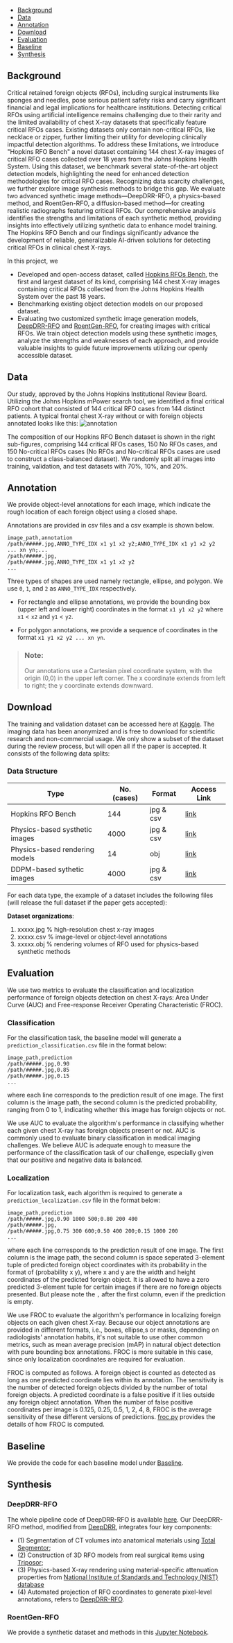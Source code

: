 - [Background](#background)
- [Data](#data)
- [Annotation](#annotation)
- [Download](#download)
- [Evaluation](#evaluation)
- [Baseline](#baseline)
- [Synthesis](#synthesis)


## Background
Critical retained foreign objects (RFOs), including surgical instruments like sponges and needles, pose serious patient safety risks and carry significant financial and legal implications for healthcare institutions. Detecting critical RFOs using artificial intelligence remains challenging due to their rarity and the limited availability of chest X-ray datasets that specifically feature critical RFOs cases. Existing datasets only contain non-critical RFOs, like necklace or zipper, further limiting their utility for developing clinically impactful detection algorithms. To address these limitations, we introduce "Hopkins RFO Bench" a novel dataset containing 144 chest X-ray images of critical RFO cases collected over 18 years from the Johns Hopkins Health System. Using this dataset, we benchmark several state-of-the-art object detection models, highlighting the need for enhanced detection methodologies for critical RFO cases. Recognizing data scarcity challenges, we further explore image synthesis methods to bridge this gap. We evaluate two advanced synthetic image methods—DeepDRR-RFO, a physics-based method, and RoentGen-RFO, a diffusion-based method—for creating realistic radiographs featuring critical RFOs. Our comprehensive analysis identifies the strengths and limitations of each synthetic method, providing insights into effectively utilizing synthetic data to enhance model training. The Hopkins RFO Bench and our findings significantly advance the development of reliable, generalizable AI-driven solutions for detecting critical RFOs in clinical chest X-rays.

In this project, we 
- Developed and open-access dataset, called [Hopkins RFOs Bench](), the first and largest dataset of its kind, comprising 144 chest X-ray images containing critical RFOs collected from the Johns Hopkins Health System over the past 18 years.
- Benchmarking existing object detection models on our proposed dataset.
- Evaluating two customized synthetic image generation models, [DeepDRR-RFO]() and [RoentGen-RFO](), for creating images with critical RFOs. We train object detection models using these synthetic images, analyze the strengths and weaknesses of each approach, and provide valuable insights to guide future improvements utilizing our openly accessible dataset.

## Data
Our study, approved by the Johns Hopkins Institutional Review Board. Utilizing the Johns Hopkins mPower search tool, we identified a final critical RFO cohort that consisted of 144 critical RFO cases from 144 distinct patients. A typical frontal chest X-ray without or with foreign objects annotated looks like this:
![annotation](figures/rfo_com.png)

The composition of our Hopkins RFO Bench dataset is shown in the right sub-figures, comprising 144 critical RFOs cases, 150 No RFOs cases, and 150 No-critical RFOs cases (No RFOs and No-critical RFOs cases are used to construct a class-balanced dataset). We randomly split all images into training, validation, and test datasets with 70%, 10%, and 20%.


## Annotation

We provide object-level annotations for each image, which indicate the rough location of each foreign object using a closed shape.

Annotations are provided in csv files and a csv example is shown below.

```csv
image_path,annotation
/path/#####.jpg,ANNO_TYPE_IDX x1 y1 x2 y2;ANNO_TYPE_IDX x1 y1 x2 y2 ... xn yn;...
/path/#####.jpg,
/path/#####.jpg,ANNO_TYPE_IDX x1 y1 x2 y2
...
```

Three types of shapes are used namely rectangle, ellipse, and polygon. We use `0`, `1`, and `2` as `ANNO_TYPE_IDX` respectively.

- For rectangle and ellipse annotations, we provide the bounding box (upper left and lower right) coordinates in the format `x1 y1 x2 y2` where `x1` < `x2` and `y1` < `y2`.

- For polygon annotations, we provide a sequence of coordinates in the format `x1 y1 x2 y2 ... xn yn`.

> ### Note:
> Our annotations use a Cartesian pixel coordinate system, with the origin (0,0) in the upper left corner. The x coordinate extends from left to right; the y coordinate extends downward.

## Download
The training and validation dataset can be accessed here at [Kaggle](). The imaging data has been anonymized and is free to download for scientific research and non-commercial usage. We only show a subset of the dataset during the review process, but will open all if the paper is accepted. It consists of the following data splits:

### Data Structure

| Type                      | No. (cases) | Format     | Access Link |
| --------------------------| ------------| ---------- | ------------|
| Hopkins RFO Bench         | 144         | jpg & csv      | [link]()    |
| Physics-based systhetic images   | 4000        | jpg & csv      | [link]()    |
| Physics-based rendering models   | 14        | obj   | [link]()    |
| DDPM-based sythetic images       | 4000         | jpg & csv      | [link]()    |

For each data type, the example of a dataset includes the following files (will release the full dataset if the paper gets accepted):

**Dataset organizations**:

1. xxxxx.jpg  % high-resolution chest x-ray images
2. xxxxx.csv  % image-level or object-level annotations
3. xxxxx.obj  % rendering volumes of RFO used for physics-based synthetic methods

## Evaluation
We use two metrics to evaluate the classification and localization performance of foreign objects detection on chest X-rays: Area Under Curve (AUC) and  Free-response Receiver Operating Characteristic (FROC).

### Classification
For the classification task, the baseline model will generate a `prediction_classification.csv` file in the format below:
```
image_path,prediction
/path/#####.jpg,0.90
/path/#####.jpg,0.85
/path/#####.jpg,0.15
...
```
where each line corresponds to the prediction result of one image. The first column is the image path, the second column is the predicted probability, ranging from 0 to 1, indicating whether this image has foreign objects or not.

We use AUC to evaluate the algorithm's performance in classifying whether each given chest X-ray has foreign objects present or not. AUC is commonly used to evaluate binary classification in medical imaging challenges. We believe AUC is adequate enough to measure the performance of the classification task of our challenge, especially given that our positive and negative data is balanced.

### Localization
For localization task, each algorithm is required to generate a `prediction_localization.csv` file in the format below:
```
image_path,prediction
/path/#####.jpg,0.90 1000 500;0.80 200 400
/path/#####.jpg,
/path/#####.jpg,0.75 300 600;0.50 400 200;0.15 1000 200
...
```
where each line corresponds to the prediction result of one image. The first column is the image path, the second column is space seperated 3-element tuple of predicted foreign object coordinates with its probability in the format of (probability x y), where x and y are the width and height coordinates of the predicted foreign object. It is allowed to have a zero predicted 3-element tuple for certain images if there are no foreign objects presented. But please note the `,` after the first column, even if the prediction is empty.

We use FROC to evaluate the algorithm's performance in localizing foreign objects on each given chest X-ray. Because our object annotations are provided in different formats, i.e., boxes, ellipse,s or masks, depending on radiologists' annotation habits, it's not suitable to use other common metrics, such as mean average precision (mAP) in natural object detection with pure bounding box annotations. FROC is more suitable in this case, since only localization coordinates are required for evaluation.

FROC is computed as follows. A foreign object is counted as detected as long as one predicted coordinate lies within its annotation. The sensitivity is the number of detected foreign objects divided by the number of total foreign objects. A predicted coordinate is a false positive if it lies outside any foreign object annotation. When the number of false positive coordinates per image is 0.125, 0.25, 0.5, 1, 2, 4, 8, FROC is the average sensitivity of these different versions of predictions. [froc.py](https://github.com/jfhealthcare/object-CXR/tree/master/froc.py) provides the details of how FROC is computed.


## Baseline

We provide the code for each baseline model under [Baseline](https://anonymous.4open.science/r/RFO_Bench-8742/README.md).

## Synthesis

### DeepDRR-RFO

The whole pipeline code of DeepDRR-RFO is available [here](). Our DeepDRR-RFO method, modified from [DeepDRR](https://deepdrr.readthedocs.io/README.html#installation), integrates four key components: 
- (1) Segmentation of CT volumes into anatomical materials using [Total Segmentor](https://github.com/wasserth/TotalSegmentator); 
- (2) Construction of 3D RFO models from real surgical items using [Triposor](https://github.com/VAST-AI-Research/TripoSR); 
- (3) Physics-based X-ray rendering using material-specific attenuation properties from [National Institute of Standards and Technology
(NIST) database](https://www.nist.gov/data)
- (4) Automated projection of RFO coordinates to generate pixel-level annotations, refers to [DeepDRR-RFO]().

### RoentGen-RFO

We provide a synthetic dataset and methods in this [Jupyter Notebook](https://github.com/jfhealthcare/object-CXR/tree/master/baseline/baseline.ipynb).
